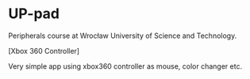 # UP-pad
Peripherals course at Wrocław University of Science and Technology.

[Xbox 360 Controller]

Very simple app using xbox360 controller as mouse, color changer etc.
